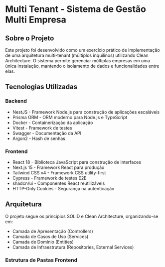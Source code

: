 # Multi Tenant - Sistema de Gestão Multi Empresa

## Sobre o Projeto

Este projeto foi desenvolvido como um exercício prático de implementação de uma arquitetura multi-tenant (múltiplos inquilinos) utilizando Clean Architecture. O sistema permite gerenciar múltiplas empresas em uma única instalação, mantendo o isolamento de dados e funcionalidades entre elas.

## Tecnologias Utilizadas

### Backend
- NestJS - Framework Node.js para construção de aplicações escaláveis
- Prisma ORM - ORM moderno para Node.js e TypeScript
- Docker - Containerização da aplicação
- Vitest - Framework de testes
- Swagger - Documentação da API
- Argon2 - Hash de senhas

### Frontend
- React 18 - Biblioteca JavaScript para construção de interfaces
- Next.js 15 - Framework React para produção
- Tailwind CSS v4 - Framework CSS utility-first
- Cypress - Framework de testes E2E
- shadcn/ui - Componentes React reutilizáveis
- HTTP-Only Cookies - Segurança na autenticação

## Arquitetura

O projeto segue os princípios SOLID e Clean Architecture, organizando-se em:

- Camada de Apresentação (Controllers)
- Camada de Casos de Uso (Services)
- Camada de Domínio (Entities)
- Camada de Infraestrutura (Repositories, External Services)

### Estrutura de Pastas Frontend

